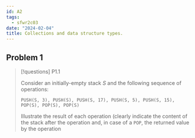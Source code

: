 ```yaml
---
id: A2
tags:
  - sfwr2c03
date: "2024-02-04"
title: Collections and data structure types.
---
```


## Problem 1

> [!questions] P1.1
>
> Consider an initially-empty stack $S$ and the following sequence of operations:
> ```plaintext
> PUSH(S, 3), PUSH(S), PUSH(S, 17), PUSH(S, 5), PUSH(S, 15), POP(S), POP(S), POP(S)
> ```
> Illustrate the result of each operation (clearly indicate the content of the stack after the operation and, in case of a `POP`, the returned value by the operation


